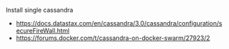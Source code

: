 Install single cassandra
- https://docs.datastax.com/en/cassandra/3.0/cassandra/configuration/secureFireWall.html
- https://forums.docker.com/t/cassandra-on-docker-swarm/27923/2

